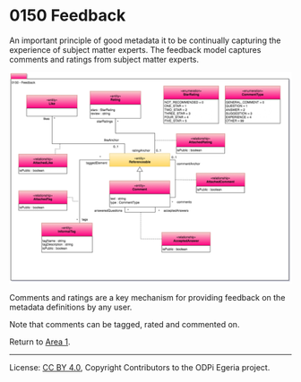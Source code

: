 <!-- SPDX-License-Identifier: CC-BY-4.0 -->
<!-- Copyright Contributors to the ODPi Egeria project. -->

# 0150 Feedback

An important principle of good metadata it to be continually
capturing the experience of subject matter experts.
The feedback model captures comments and ratings from subject matter experts.

![UML](0150-Feedback.png)

Comments and ratings are a key mechanism for providing
feedback on the metadata definitions by any user.  

Note that comments can be tagged, rated and commented on.


Return to [Area 1](Area-1-models.md).

----
License: [CC BY 4.0](https://creativecommons.org/licenses/by/4.0/),
Copyright Contributors to the ODPi Egeria project.